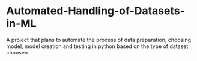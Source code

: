 # Automated-Handling-of-Datasets-in-ML
A project that plans to automate the process of data preparation, choosing model, model creation and testing in python based on the type of dataset choosen.

